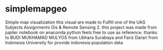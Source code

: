 # simplemapgeo
Simple map visualization
this visual are made  to Fulfill one of the UAS Subjects Assignments Gis & Remote Sensing 2.
this project was made from jupiter notebook on anaconda python feels free to use as reference.
thanks to BUDI MUKHAMAD MULYOS from Ubhara Surabaya and Fariz Darari from Indonesia University for provide indonesia population data
